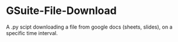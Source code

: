# GSuite-File-Download
A .py scipt downloading a file from google docs (sheets, slides), on a specific time interval.
